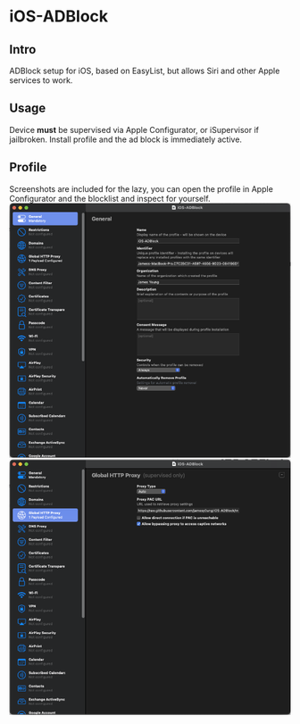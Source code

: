 # iOS-ADBlock 
## Intro
ADBlock setup for iOS, based on EasyList, but allows Siri and other Apple services to work.
## Usage
Device **must** be supervised via Apple Configurator, or iSupervisor if jailbroken. Install profile and the ad block is immediately active. 
## Profile
Screenshots are included for the lazy, you can open the profile in Apple Configurator and the blocklist and inspect for yourself.
![Screenshot](1.png "")
![Screenshot](2.png "")

